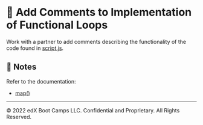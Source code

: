# 📐 Add Comments to Implementation of Functional Loops

Work with a partner to add comments describing the functionality of the code found in [script.js](./starter/script.js).

## 📝 Notes

Refer to the documentation:

* [map()](https://developer.mozilla.org/en-US/docs/Web/JavaScript/Reference/Global_Objects/Array/map)

---

© 2022 edX Boot Camps LLC. Confidential and Proprietary. All Rights Reserved.
